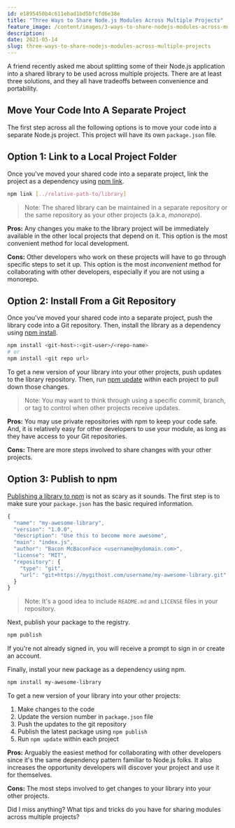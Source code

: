```yaml
---
id: e1895450b4c611ebad1bd5bfcfd6e38e
title: "Three Ways to Share Node.js Modules Across Multiple Projects"
feature_image: /content/images/3-ways-to-share-nodejs-modules-across-multiple-projects/3-ways-to-share-nodejs-modules-across-multiple-projects.jpg
description:
date: 2021-05-14
slug: three-ways-to-share-nodejs-modules-across-multiple-projects
---
```


A friend recently asked me about splitting some of their Node.js application into a shared library to be used across multiple projects. There are at least three solutions, and they all have tradeoffs between convenience and portability.

## Move Your Code Into A Separate Project

The first step across all the following options is to move your code into a separate Node.js project. This project will have its own `package.json` file.

## Option 1: Link to a Local Project Folder

Once you've moved your shared code into a separate project, link the project as a dependency using [npm link](https://docs.npmjs.com/cli/v7/commands/npm-link).

```sh
npm link [../relative-path-to/library]
```

> Note: The shared library can be maintained in a separate repository or the same repository as your other projects (a.k.a, *monorepo*).

**Pros:** Any changes you make to the library project will be immediately available in the other local projects that depend on it. This option is the most convenient method for local development.

**Cons:** Other developers who work on these projects will have to go through specific steps to set it up. This option is the most *inconvenient* method for collaborating with other developers, especially if you are not using a monorepo.

## Option 2: Install From a Git Repository

Once you've moved your shared code into a separate project, push the library code into a Git repository. Then, install the library as a dependency using [npm install](https://docs.npmjs.com/cli/v7/commands/npm-install).

```sh
npm install <git-host>:<git-user>/<repo-name>
# or
npm install <git repo url>

```

To get a new version of your library into your other projects, push updates to the library repository. Then, run [npm update](https://docs.npmjs.com/cli/v7/commands/npm-update) within each project to pull down those changes.

> Note: You may want to think through using a specific commit, branch, or tag to control when other projects receive updates.

**Pros:** You may use private repositories with npm to keep your code safe. And, it is relatively easy for other developers to use your module, as long as they have access to your Git repositories.

**Cons:** There are more steps involved to share changes with your other projects.

## Option 3: Publish to npm

[Publishing a library to npm](https://docs.npmjs.com/cli/v7/commands/npm-publish) is not as scary as it sounds. The first step is to make sure your `package.json` has the basic required information.

```js
{
  "name": "my-awesome-library",
  "version": "1.0.0",
  "description": "Use this to become more awesome",
  "main": "index.js",
  "author": "Bacon McBaconFace <username@mydomain.com>",
  "license": "MIT",
  "repository": {
    "type": "git",
    "url": "git+https://mygithost.com/username/my-awesome-library.git"
  }
}
```

> Note: It's a good idea to include `README.md` and `LICENSE` files in your repository.

Next, publish your package to the registry.

```sh
npm publish
```

If you're not already signed in, you will receive a prompt to sign in or create an account.

Finally, install your new package as a dependency using npm.

```sh
npm install my-awesome-library
```

To get a new version of your library into your other projects:

1. Make changes to the code
1. Update the version number in `package.json` file
1. Push the updates to the git repository
1. Publish the latest package using `npm publish`
1. Run `npm update` within each project

**Pros:** Arguably the easiest method for collaborating with other developers since it's the same dependency pattern familiar to Node.js folks. It also increases the opportunity developers will discover your project and use it for themselves.

**Cons:** The most steps involved to get changes to your library into your other projects.

Did I miss anything? What tips and tricks do you have for sharing modules across multiple projects?

